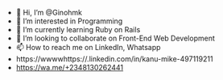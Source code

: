 - 👋 Hi, I’m @Ginohmk
- 👀 I’m interested in Programming
- 🌱 I’m currently learning Ruby on Rails
- 💞️ I’m looking to collaborate on Front-End Web Development 
- 📫 How to reach me on LinkedIn, Whatsapp
- https://wwwwhttps://.linkedin.com/in/kanu-mike-497119211
- https://wa.me/+2348130262441
<!---
Ginohmk/Ginohmk is a ✨ special ✨ repository because its `README.md` (this file) appears on your GitHub profile.
You can click the Preview link to take a look at your changes.
--->
